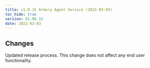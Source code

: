 ```yaml
---
title: v1.0.15 Armory Agent Service (2022-03-03)
toc_hide: true
version: 01.00.15
date: 2022-03-03
---
```


## Changes

Updated release process. This change does not affect any end user functionality.
